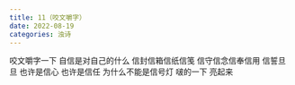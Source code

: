 ```yaml
---
title: 11（咬文嚼字）
date: 2022-08-19
categories: 浊诗
---
```


咬文嚼字一下
自信是对自己的什么
信封信箱信纸信笺
信守信念信奉信用
信誓旦旦
也许是信心
也许是信任
为什么不能是信号灯
啵的一下 亮起来